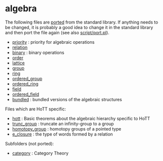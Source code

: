 algebra
=======

The following files are [ported](../port.md) from the standard library. If anything needs to be changed, it is probably a good idea to change it in the standard library and then port the file again (see also [script/port.pl](../../script/port.pl)).

* [priority](priority.lean) : priority for algebraic operations
* [relation](relation.lean)
* [binary](binary.lean) : binary operations
* [order](order.lean)
* [lattice](lattice.lean)
* [group](group.lean)
* [ring](ring.lean)
* [ordered_group](ordered_group.lean)
* [ordered_ring](ordered_ring.lean)
* [field](field.lean)
* [ordered_field](ordered_field.lean)
* [bundled](bundled.lean) : bundled versions of the algebraic structures

Files which are HoTT specific:

* [hott](hott.hlean) : Basic theorems about the algebraic hierarchy specific to HoTT
* [trunc_group](trunc_group.hlean) : truncate an infinity-group to a group
* [homotopy_group](homotopy_group.hlean) : homotopy groups of a pointed type
* [e_closure](e_closure.hlean) : the type of words formed by a relation

Subfolders (not ported):

* [category](category/category.md) : Category Theory
